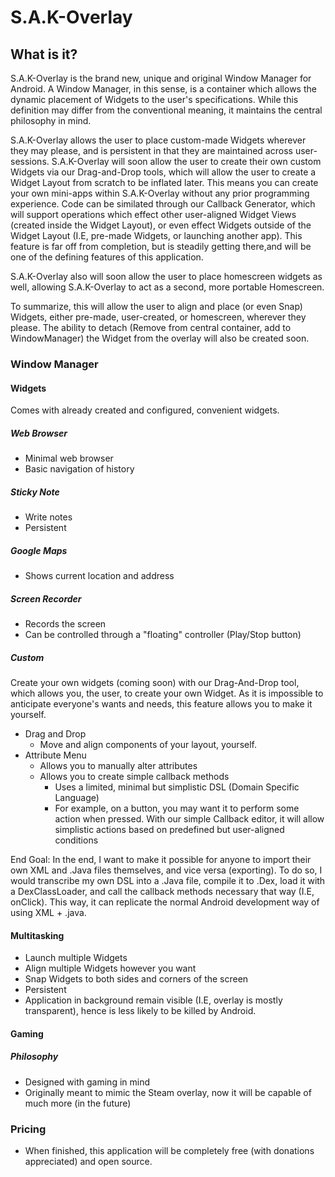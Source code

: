 # S.A.K-Overlay

## What is it?

S.A.K-Overlay is the brand new, unique and original Window Manager for Android. A Window Manager, in this sense, is a container which allows the dynamic placement of Widgets to the user's specifications. While this definition may differ from the conventional meaning, it maintains the central philosophy in mind.

S.A.K-Overlay allows the user to place custom-made Widgets wherever they may please, and is persistent in that they are maintained across user-sessions. S.A.K-Overlay will soon allow the user to create their own custom Widgets via our Drag-and-Drop tools, which will allow the user to create a Widget Layout from scratch to be inflated later. This means you can create your own mini-apps within S.A.K-Overlay without any prior programming experience. Code can be similated through our Callback Generator, which will support operations which effect other user-aligned Widget Views (created inside the Widget Layout), or even effect Widgets outside of the Widget Layout (I.E, pre-made Widgets, or launching another app). This feature is far off from completion, but is steadily getting there,and will be one of the defining features of this application.

S.A.K-Overlay also will soon allow the user to place homescreen widgets as well, allowing S.A.K-Overlay to act as a second, more portable Homescreen.

To summarize, this will allow the user to align and place (or even Snap) Widgets, either pre-made, user-created, or homescreen, wherever they please. The ability to detach (Remove from central container, add to WindowManager) the Widget from the overlay will also be created soon.

### Window Manager

#### Widgets

Comes with already created and configured, convenient widgets.

##### Web Browser

* Minimal web browser
* Basic navigation of history

##### Sticky Note

* Write notes
* Persistent

##### Google Maps

* Shows current location and address

##### Screen Recorder

* Records the screen
* Can be controlled through a "floating" controller (Play/Stop button)

##### Custom

Create your own widgets (coming soon) with our Drag-And-Drop tool, which allows you, the user, to create your own Widget. As it is impossible to anticipate everyone's wants and needs, this feature allows you to make it yourself.

* Drag and Drop
    - Move and align components of your layout, yourself.
* Attribute Menu
    - Allows you to manually alter attributes
    - Allows you to create simple callback methods
        + Uses a limited, minimal but simplistic DSL (Domain Specific Language)
        + For example, on a button, you may want it to perform some action when pressed. With our simple Callback editor, it will allow simplistic actions based on predefined but user-aligned conditions

End Goal: In the end, I want to make it possible for anyone to import their own XML and .Java files themselves, and vice versa (exporting). To do so, I would transcribe my own DSL into a .Java file, compile it to .Dex, load it with a DexClassLoader, and call the callback methods necessary that way (I.E, onClick). This way, it can replicate the normal Android development way of using XML + .java.

#### Multitasking

* Launch multiple Widgets
* Align multiple Widgets however you want
* Snap Widgets to both sides and corners of the screen
* Persistent
* Application in background remain visible (I.E, overlay is mostly transparent), hence is less likely to be killed by Android.

#### Gaming

##### Philosophy

* Designed with gaming in mind
* Originally meant to mimic the Steam overlay, now it will be capable of much more (in the future)

### Pricing

* When finished, this application will be completely free (with donations appreciated) and open source.
